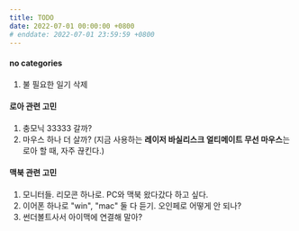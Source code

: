 ```yaml
---
title: TODO
date: 2022-07-01 00:00:00 +0800
# enddate: 2022-07-01 23:59:59 +0800
---
```


#### no categories
1. 불 필요한 일기 삭제

#### 로아 관련 고민
1. 충모닉 33333 갈까?
2. 마우스 하나 더 살까? (지금 사용하는 **레이저 바실리스크 얼티메이트 무선 마우스**는 로아 할 때, 자주 끊킨다.)

#### 맥북 관련 고민
1. 모니터들. 리모콘 하나로. PC와 맥북 왔다갔다 하고 싶다.
2. 이어폰 하나로 "win", "mac" 둘 다 듣기. 오인페로 어떻게 안 되나?
3. 썬더볼트사서 아이맥에 연결해 말아?
